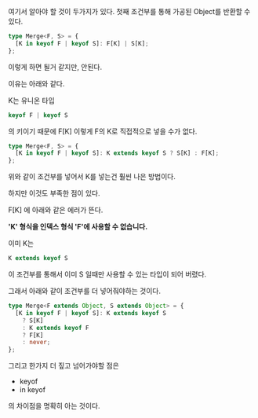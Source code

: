 여기서 알아야 할 것이 두가지가 있다.
첫째 조건부를 통해 가공된 Object를 반환할 수 있다.

```typescript
type Merge<F, S> = {
  [K in keyof F | keyof S]: F[K] | S[K];
};
```

이렇게 하면 될거 같지만, 안된다.

이유는 아래와 같다.

K는 유니온 타입

```typescript
keyof F | keyof S
```

의 키이기 때문에 F[K] 이렇게 F의 K로 직접적으로 넣을 수가 없다.

```typescript
type Merge<F, S> = {
  [K in keyof F | keyof S]: K extends keyof S ? S[K] : F[K];
};
```

위와 같이 조건부를 넣어서 K를 넣는건 훨씬 나은 방법이다.

하지만 이것도 부족한 점이 있다.

F[K] 에 아래와 같은 에러가 뜬다.

**'K' 형식을 인덱스 형식 'F'에 사용할 수 없습니다.**

이미 K는

```typescript
K extends keyof S
```

이 조건부를 통해서 이미 S 일때만 사용할 수 있는 타입이 되어 버렸다.

그래서 아래와 같이 조건부를 더 넣어줘야하는 것이다.

```typescript
type Merge<F extends Object, S extends Object> = {
  [K in keyof F | keyof S]: K extends keyof S
    ? S[K]
    : K extends keyof F
    ? F[K]
    : never;
};
```

그리고 한가지 더 짚고 넘어가야할 점은

- keyof
- in keyof

의 차이점을 명확히 아는 것이다.
